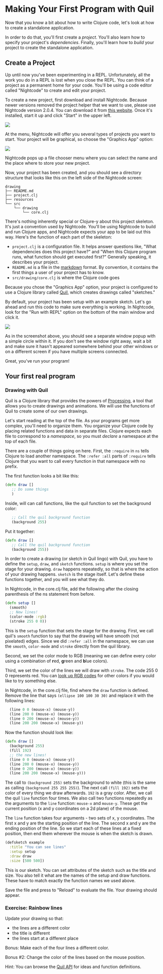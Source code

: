 Making Your First Program with Quil
===================================

Now that you know a bit about how to write Clojure code, let's look at
how to create a standalone application.

In order to do that, you'll first create a *project*. You'll also learn how to
specify your project's *dependencies*. Finally, you'll learn how to
*build* your project to create the standalone application.

## Create a Project

Up until now you've been experimenting in a REPL. Unfortunately, all
the work you do in a REPL is lost when you close the REPL. You can
think of a project as a permanent home for your code. You'll be using
a code editor called "Nightcode" to create and edit your project.

To create a new project, first download and install Nightcode. Because
newer versions removed the project helper that we want to use, please
use Nightcode version 2.0.4.  You can download it from
[this website](https://github.com/oakes/Nightcode/releases). Once it's
installed, start it up and click "Start" in the upper
left.

![](/curriculum/images/nc-scrn1.png?raw=true)

At the menu, Nightcode will offer you several types of projects you
want to start. Your project will be graphical, so choose the "Graphics
App" option:

![](/curriculum/images/nc-scrn2.png?raw=true)

Nightcode pops up a file chooser menu where you can select the name
and the place where to store your new project. 

Now, your project has been created, and you should see a directory
structure that looks like this on the left side of the Nightcode
screen:

```
drawing
├── README.md
├── project.clj
├── resources
└── src
    └── drawing
        └── core.clj
```

There's nothing inherently special or Clojure-y about this project
skeleton. It's just a convention used by Nightcode. You'll be using
Nightcode to build and run Clojure apps, and Nightcode expects your
app to be laid out this way. Here's the function of each part of the
skeleton:

- `project.clj` is a configuration file. It helps answer questions
  like, "What dependencies does this project have?" and "When this
  Clojure program runs, what function should get executed first?"
  Generally speaking, it describes your project.
- `README.md` is a file in the
  [markdown](https://daringfireball.net/projects/markdown/) format.
  By convention, it contains the first things a user of your project
  has to know. 
- `src/drawing/core.clj` is where the Clojure code goes

Because you chose the "Graphics App" option, your project is
configured to use a Clojure library called
[Quil](https://github.com/quil/quil), which creates drawings called
"sketches."

By default, your project has been setup with an example sketch. Let's go
ahead and run this code to make sure everything is working. In Nightcode,
look for the "Run with REPL" option on the bottom of the main window and click it.

![](/curriculum/images/nc-scrn3.png?raw=true)

As in the screenshot above, you should see a separate window popup with a
simple circle within it. If you don't see the window right away, wait a bit
and make sure it hasn't appeared somewhere behind your other windows
or on a different screen if you have multiple screens connected.

Great, you've run your program!

## Your first real program

### Drawing with Quil

Quil is a Clojure library that provides the powers of [Processing](https://processing.org/), a
tool that allows you to create drawings and animations. We will use
the functions of Quil to create some of our own drawings.

Let's start reading at the top of the file. As your programs get more complex, you'll need to organize them. You
organize your Clojure code by placing related functions and data in
separate files. Clojure expects each file to correspond to a
*namespace*, so you must *declare* a namespace at the top of each
file.

There are a couple of things going on here. First, the `:require` in
`ns` tells Clojure to load another namespace. The `:refer :all` parts of
`:require` tells Clojure that you want to call every function in that 
namespace with no prefix.

The first function looks a bit like this:

```clojure
(defn draw []
   ;; Do some things
   )
```

Inside, will can call functions, like the quil function to set the background color:
```clojure
   ;; Call the quil background function
   (background 255)
```

Put it together:
```clojure
(defn draw []
   ;; Call the quil background function
   (background 255))
```

In order to create a drawing (or sketch in Quil lingo) with Quil, you
have to define the `setup`, `draw`, and `sketch` functions. `setup` is
where you set the stage for your drawing. `draw` happens repeatedly,
so that is where the action of your drawing happens. `sketch` is the
stage itself. Let's define these functions together, and you will see
what they do.

In Nightcode, in the core.clj file, add the following after the
closing parenthesis of the ns statement from before.

```clojure
(defn setup []
  (smooth)
  ;; New lines!
  (color-mode :rgb)
  (stroke 255 0 0))
```

This is the `setup` function that sets the stage for the
drawing. First, we call quil's `smooth` function to say that the
drawing will have smooth (not pixelated) edges. Since we did `:refer :all`
in the namespace, we can use the `smooth`, `color-mode` and `stroke` 
directly from the quil library. 

Second, we set the color mode to RGB (meaning we can define every color
using a combination of **r**ed, **g**reen and **b**lue colors).

Third, we set the color of the lines we will draw with `stroke`. The
code 255 0 0 represents red. You can [look up RGB codes](http://xona.com/colorlist/) for other
colors if you would like to try something else.

In Nightcode, in the core.clj file, find where the `draw` function is defined. Remove the 
line that says `(ellipse 100 100 30 30)` and replace it with the following lines:

```clojure
  (line 0 0 (mouse-x) (mouse-y))
  (line 200 0 (mouse-x) (mouse-y))
  (line 0 200 (mouse-x) (mouse-y))
  (line 200 200 (mouse-x) (mouse-y))
```

Now the function should look like:

```clojure
(defn draw []
  (background 255)
  (fill 192)
  ;; the new lines!
  (line 0 0 (mouse-x) (mouse-y))
  (line 200 0 (mouse-x) (mouse-y))
  (line 0 200 (mouse-x) (mouse-y))
  (line 200 200 (mouse-x) (mouse-y)))
```
The call to `(background 255)` sets the background to white (this is
the same as calling `(background 255 255 255)`).
The next call `(fill 192)` sets the color of every thing we draw afterwards.
`192` is a gray color.
After, we call the quil `line` function four times. 
We also call two functions repeatedly as the arguments to the `line` function:
`mouse-x` and `mouse-y`. These get the current position (x and y
coordinates on a 2d plane) of the mouse. 

The `line` function takes four arguments - two sets of x, y coordinates. 
The first x and y are the starting position of the line. The second 
x and y are the ending position of the line. So we start each of 
these lines at a fixed position, then end them wherever the mouse
is when the sketch is drawn.

```clojure
(defsketch example
  :title "You can see lines"
  :setup setup
  :draw draw
  :size [500 500])
```

This is our sketch. You can set attributes of the sketch such as the
title and size. You also tell it what are the names of the setup and
draw functions. These have to match exactly the function names we used
above.

Save the file and press to "Reload" to evaluate the file. Your drawing should appear.

### Exercise: Rainbow lines
Update your drawing so that:
* the lines are a different color
* the title is different
* the lines start at a different place

Bonus: Make each of the four lines a different color.

Bonus #2: Change the color of the lines based on the mouse position.

Hint: You can browse the [Quil API](http://quil.info/api) for ideas and function definitions.

